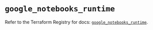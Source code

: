 # `google_notebooks_runtime`

Refer to the Terraform Registry for docs: [`google_notebooks_runtime`](https://registry.terraform.io/providers/hashicorp/google-beta/6.36.0/docs/resources/google_notebooks_runtime).
